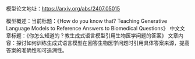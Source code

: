 模型论文地址：https://arxiv.org/abs/2407.05015

模型概述：当前标题：《How do you know that? Teaching Generative Language Models to Reference Answers to Biomedical Questions》
中文文章标题：《你怎么知道的？教生成式语言模型引用生物医学问题的答案》
文章内容：探讨如何训练生成式语言模型在回答生物医学问题时引用具体答案来源，提高答案的准确性和可追溯性。

